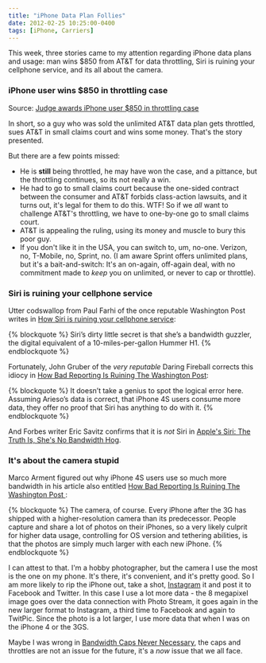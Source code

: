 ```yaml
---
title: "iPhone Data Plan Follies"
date: 2012-02-25 10:25:00-0400
tags: [iPhone, Carriers]
---
```


This week, three stories came to my attention regarding iPhone data plans and usage: man wins $850 from AT&T for data throttling, Siri is ruining your cellphone service, and its all about the camera.

### iPhone user wins $850 in throttling case

Source: [Judge awards iPhone user $850 in throttling case](http://news.yahoo.com/judge-awards-iphone-user-850-throttling-case-195042925.html)

In short, so a guy who was sold the unlimited AT&T data plan gets throttled, sues AT&T in small claims court and wins some money. That's the story presented.

But there are a few points missed:

* He is **still** being throttled, he may have won the case, and a pittance, but the throttling continues, so its not really a win.
* He had to go to small claims court because the one-sided contract between the consumer and AT&T forbids class-action lawsuits, and it turns out, it's legal for them to do this. WTF! So if we *all* want to challenge AT&T's throttling, we have to one-by-one go to small claims court.
* AT&T is appealing the ruling, using its money and muscle to bury this poor guy.
* If you don't like it in the USA, you can switch to, um, no-one. Verizon, no, T-Mobile, no, Sprint, no. (I am aware Sprint offers unlimited plans, but it's a bait-and-switch: It's an on-again, off-again deal, with no commitment made to *keep* you on unlimited, or never to cap or throttle).

### Siri is ruining your cellphone service

Utter codswallop from Paul Farhi of the once reputable Washington Post writes in [How Siri is ruining your cellphone service](http://www.washingtonpost.com/opinions/apples-siri-threatens-to-damage-cellphone-service-for-all/2012/01/23/gIQAZ1O5TQ_story.html):

{% blockquote %}
Siri’s dirty little secret is that she’s a bandwidth guzzler, the digital equivalent of a 10-miles-per-gallon Hummer H1.
{% endblockquote %}

Fortunately, John Gruber of the *very reputable* Daring Fireball corrects this idiocy in [How Bad Reporting Is Ruining The Washington Post](http://daringfireball.net/linked/2012/02/24/bad-reporting-washington-post):

{% blockquote %}
It doesn’t take a genius to spot the logical error here. Assuming Arieso’s data is correct, that iPhone 4S users consume more data, they offer no proof that Siri has anything to do with it.
{% endblockquote %}

And Forbes writer Eric Savitz confirms that it is *not* Siri in [Apple's Siri: The Truth Is, She's No Bandwidth Hog](http://www.forbes.com/sites/ciocentral/2012/01/30/apples-siri-the-truth-is-shes-no-bandwidth-hog/).

### It's about the camera stupid

Marco Arment figured out why iPhone 4S users use so much more bandwidth in his article also entitled [How Bad Reporting Is Ruining The Washington Post ](http://www.marco.org/):

{% blockquote %}
The camera, of course. Every iPhone after the 3G has shipped with a higher-resolution camera than its predecessor. People capture and share a lot of photos on their iPhones, so a very likely culprit for higher data usage, controlling for OS version and tethering abilities, is that the photos are simply much larger with each new iPhone.
{% endblockquote %}

I can attest to that. I'm a hobby photographer, but the camera I use the most is the one on my phone. It's there, it's convenient, and it's pretty good. So I am more likely to rip the iPhone out, take a shot, [Instagram](http://instagr.am/) it and post it to Facebook and Twitter. In this case I use a lot more data - the 8 megapixel image goes over the data connection with Photo Stream, it goes again in the new larger format to Instagram, a third time to Facebook and again to TwitPic. Since the photo is a lot larger, I use more data that when I was on the iPhone 4 or the 3GS.

Maybe I was wrong in [Bandwidth Caps Never Necessary](https://hiltmon.com/blog/2012/01/06/bandwidth-caps-never-necessary/), the caps and throttles are not an issue for the future, it's a *now* issue that we all face.
